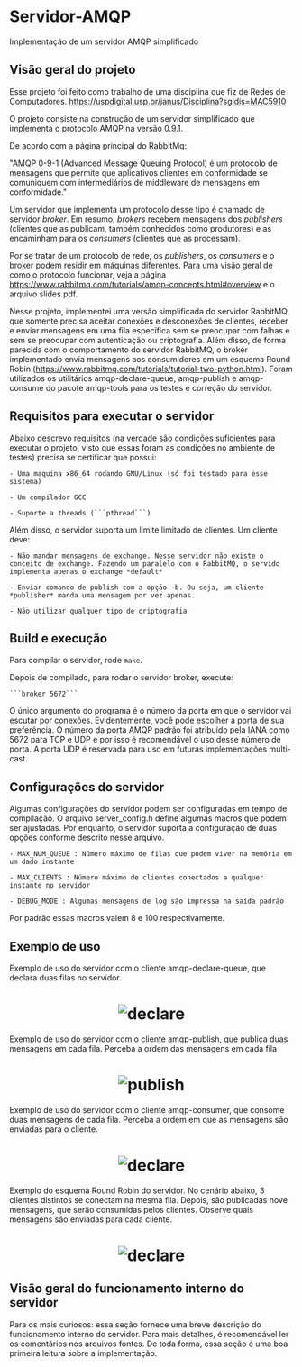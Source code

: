 # Servidor-AMQP

Implementação de um servidor AMQP simplificado

## Visão geral do projeto

Esse projeto foi feito como trabalho de uma disciplina que fiz de Redes de Computadores.
https://uspdigital.usp.br/janus/Disciplina?sgldis=MAC5910

O projeto consiste na construção de um servidor simplificado que implementa o protocolo AMQP na versão 0.9.1.

De acordo com a página principal do RabbitMq: 

"AMQP 0-9-1 (Advanced Message Queuing Protocol) é um protocolo de mensagens que permite que aplicativos clientes em conformidade se comuniquem com intermediários de middleware de mensagens em conformidade."

Um servidor que implementa um protocolo desse tipo é chamado de servidor *broker*. Em resumo, *brokers* recebem mensagens dos *publishers* (clientes que as publicam, também conhecidos como produtores) e as encaminham para os *consumers* (clientes que as processam).

Por se tratar de um protocolo de rede, os *publishers*, os *consumers* e o broker podem residir em máquinas diferentes. Para uma visão geral de como o protocolo funcionar, veja a página https://www.rabbitmq.com/tutorials/amqp-concepts.html#overview e o arquivo slides.pdf.

Nesse projeto, implementei uma versão simplificada do servidor RabbitMQ, que somente precisa aceitar conexões e desconexões de clientes, receber e enviar mensagens em uma fila especı́fica sem se preocupar com falhas e sem se preocupar com autenticação ou criptografia. Além disso, de forma parecida com o comportamento do servidor RabbitMQ, o broker implementado envia mensagens aos consumidores em um esquema Round Robin (https://www.rabbitmq.com/tutorials/tutorial-two-python.html). Foram utilizados os utilitários amqp-declare-queue, amqp-publish e amqp-consume do pacote amqp-tools para os testes e correção do servidor.

## Requisitos para executar o servidor

Abaixo descrevo requisitos (na verdade são condições suficientes para executar o projeto, visto que essas foram as condições no ambiente de testes) precisa se certificar que possui: 

    - Uma maquina x86_64 rodando GNU/Linux (só foi testado para esse sistema)

    - Um compilador GCC

    - Suporte a threads (```pthread```)

Além disso, o servidor suporta um limite limitado de clientes. Um cliente deve:

    - Não mandar mensagens de exchange. Nesse servidor não existe o conceito de exchange. Fazendo um paralelo com o RabbitMQ, o servido implementa apenas o exchange *default*

    - Enviar comando de publish com a opção -b. Ou seja, um cliente *publisher* manda uma mensagem por vez apenas.

    - Não utilizar qualquer tipo de criptografia


## Build e execução

Para compilar o servidor, rode ```make```.

Depois de compilado, para rodar o servidor broker, execute:

    ```broker 5672```

O único argumento do programa é o número da porta em que o servidor vai escutar por conexões. Evidentemente, você pode escolher a porta de sua preferência. O número da porta AMQP padrão foi atribuído pela IANA como 5672 para TCP e UDP e por isso é recomendável o uso desse número de porta. A porta UDP é reservada para uso em futuras implementações multi-cast.

## Configurações do servidor

Algumas configurações do servidor podem ser configuradas em tempo de compilação. O arquivo server_config.h define algumas macros que podem ser ajustadas. Por enquanto, o servidor suporta a configuração de duas opções conforme descrito nesse arquivo.

    - MAX_NUM_QUEUE : Número máximo de filas que podem viver na memória em um dado instante 

    - MAX_CLIENTS : Número máximo de clientes conectados a qualquer instante no servidor

    - DEBUG_MODE : Algumas mensagens de log são impressa na saída padrão

Por padrão essas macros valem 8 e 100 respectivamente.


## Exemplo de uso 

Exemplo de uso do servidor com o cliente amqp-declare-queue, que declara duas filas no servidor.

<h1 align="center">
  <img src="https://raw.githubusercontent.com/paulohdosanjos/Servidor-AMQP/blob/main/img/declare.png" alt="declare">
</h1>

Exemplo de uso do servidor com o cliente amqp-publish, que publica duas mensagens em cada fila. Perceba a ordem das mensagens em cada fila 

<h1 align="center">
  <img src="https://raw.githubusercontent.com/paulohdosanjos/Servidor-AMQP/blob/main/img/publish.png" alt="publish">
</h1>

Exemplo de uso do servidor com o cliente amqp-consumer, que consome duas mensagens de cada fila. Perceba a ordem em que as mensagens são enviadas para o cliente. 

<h1 align="center">
  <img src="https://raw.githubusercontent.com/paulohdosanjos/Servidor-AMQP/blob/main/img/consume.png" alt="declare">
</h1>

Exemplo do esquema Round Robin do servidor. No cenário abaixo, 3 clientes distintos se conectam na mesma fila. Depois, são publicadas nove mensagens, que serão consumidas pelos clientes. Observe quais mensagens são enviadas para cada cliente. 

<h1 align="center">
  <img src="https://raw.githubusercontent.com/paulohdosanjos/Servidor-AMQP/blob/main/img/roundrobin.png" alt="declare">
</h1>

## Visão geral do funcionamento interno do servidor 

Para os mais curiosos: essa seção fornece uma breve descrição do funcionamento interno do servidor. Para mais detalhes, é recomendável ler os comentários nos arquivos fontes. De toda forma, essa seção é uma boa primeira leitura sobre a implementação.







